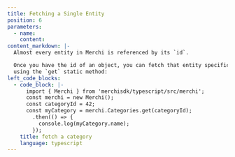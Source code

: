 ```yaml
---
title: Fetching a Single Entity
position: 6
parameters:
  - name:
    content:
content_markdown: |-
  Almost every entity in Merchi is referenced by its `id`.

  Once you have the id of an object, you can fetch that entity specifically
  using the `get` static method:
left_code_blocks:
  - code_block: |-
      import { Merchi } from 'merchisdk/typescript/src/merchi';
      const merchi = new Merchi();
      const categoryId = 42;
      const myCategory = merchi.Categories.get(categoryId);
        .then(() => {
          console.log(myCategory.name);
        });
    title: fetch a category
    language: typescript
---
```

